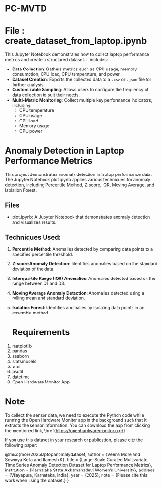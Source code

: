 # PC-MVTD

# File : create_dataset_from_laptop.ipynb

This Jupyter Notebook demonstrates how to collect laptop performance metrics and create a structured dataset. It includes:

- **Data Collection**: Gathers metrics such as CPU usage, memory consumption, CPU load, CPU temperature, and power.
- **Dataset Creation**: Exports the collected data to a `.csv` or `.json` file for further analysis.
- **Customizable Sampling**: Allows users to configure the frequency of data collection to suit their needs.
- **Multi-Metric Monitoring**: Collect multiple key performance indicators, including:
  - CPU temperature
  - CPU usage
  - CPU load
  - Memory usage
  - CPU power

# Anomaly Detection in Laptop Performance Metrics
This project demonstrates anomaly detection in laptop performance data. The Jupyter Notebook plot.ipynb applies various techniques for anomaly detection, including Percentile Method, Z-score, IQR, Moving Average, and Isolation Forest.

## Files
- plot.ipynb: A Jupyter Notebook that demonstrates anomaly detection and visualizes results.

## Techniques Used:
1. **Percentile Method**: Anomalies detected by comparing data points to a specified percentile threshold.
2. **Z-score Anomaly Detection**: Identifies anomalies based on the standard deviation of the data.
3. **Interquartile Range (IQR) Anomalies**: Anomalies detected based on the range between Q1 and Q3.
4. **Moving Average Anomaly Detection**: Anomalies detected using a rolling mean and standard deviation.
5. **Isolation Forest**: Identifies anomalies by isolating data points in an ensemble method.

   # Requirements

1) matplotlib
2) pandas
3) seaborn
4) statsmodels
5) wmi
6) psutil
7) datetime
8) Open Hardware Monitor App

# Note

To collect the sensor data, we need to execute the Python code while running the Open Hardware Monitor app in the background such that it extracts the sensor information. You can download the app from clicking the mentioned link, \href{https://openhardwaremonitor.org/}



If you use this dataset in your research or publication, please cite the following paper:

@misc{more2025laptopanomalydataset,
  author       = {Veena More and Sowmya Kella and Ramesh K},
  title        = {Large-Scale Curated Multivariate Time Series Anomaly Detection Dataset for Laptop Performance Metrics},
  institution  = {Karnataka State Akkamahadevi Women’s University},
  address      = {Vijayapura, Karnataka, India},
  year         = {2025},
  note         = {Please cite this work when using the dataset.}
}

